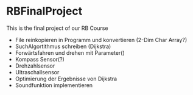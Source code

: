 # RBFinalProject
This is the final project of our RB Course


- File reinkopieren in Programm und konvertieren (2-Dim Char Array?)
- SuchAlgortithmus schreiben (Dijkstra)
- Forwärtsfahren und drehen mit Parameter()
- Kompass Sensor(?)
- Drehzahlsensor
- Ultraschallsensor
- Optimierung der Ergebnisse von Dijkstra
- Soundfunktion implementieren
